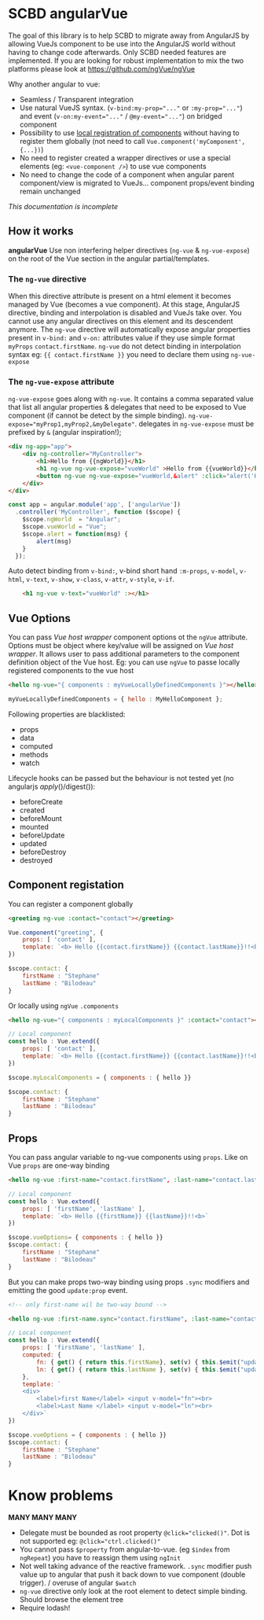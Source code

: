 # SCBD angularVue

The goal of this library is to help SCBD to migrate away from AngularJS by allowing VueJs component to be use into the AngularJS world without having to change code afterwards. Only SCBD needed features are implemented. If you are looking for robust implementation to mix the two platforms please look at https://github.com/ngVue/ngVue

Why another angular to vue:
- Seamless / Transparent integration
- Use natural VueJS syntax. (`v-bind:my-prop="..."` or `:my-prop="..."`) and event (`v-on:my-event="..."` / `@my-event="..."`) on bridged component
- Possibility to use [local registration of components](https://vuejs.org/v2/guide/components-registration.html#Local-Registration-in-a-Module-System) without having to register them globally (not need to call `Vue.component('myComponent', {...})`)
- No need to register created a wrapper directives or use a special elements (eg: `<vue-component />`) to use vue components
- No need to change the code of a component when angular parent component/view is migrated to VueJs...  component props/event binding remain unchanged

*This documentation is incomplete*

## How it works

**angularVue** Use non interfering helper directives (`ng-vue` & `ng-vue-expose`) on the root of the Vue section in the angular partial/templates. 

### The `ng-vue` directive

When this directive attribute is present on a html element it becomes managed by Vue (becomes a vue component). At this stage, AngularJS directive, binding and interpolation is disabled and VueJs take over. You cannot use any angular directives on this element and its descendent anymore. The `ng-vue` directive will automatically expose angular properties present in `v-bind:` and `v-on:` attributes value if they use simple format `myProps` `contact.firstName`. `ng-vue` do not detect binding in interpolation syntax eg: `{{ contact.firstName }}` you need to declare them using `ng-vue-expose` 

### The `ng-vue-expose` attribute 

`ng-vue-expose` goes along with `ng-vue`. It contains a comma separated value that list all angular properties & delegates that need to be exposed to Vue component (if cannot be detect by the simple binding). `ng-vue-expose="myProp1,myProp2,&myDelegate"`. delegates in `ng-vue-expose` must be prefixed by `&` (angular inspiration!);


```html
<div ng-app="app">
    <div ng-controller="MyController">
        <h1>Hello from {{ngWorld}}</h1>
        <h1 ng-vue ng-vue-expose="vueWorld" >Hello from {{vueWorld}}</h1>
        <button ng-vue ng-vue-expose="vueWorld,&alert" :click="alert('Hello from'+vueWorld)">click me</button>
    </div>
</div>
```

```javascript
const app = angular.module('app', ['angularVue'])
  .controller('MyController', function ($scope) {
    $scope.ngWorld  = "Angular";
    $scope.vueWorld = "Vue";
    $scope.alert = function(msg) {
        alert(msg)
    }
  });
```

Auto detect binding from `v-bind:`, v-bind short hand `:m-props`, `v-model`, `v-html`, `v-text`, `v-show`, `v-class`, `v-attr`, `v-style`, `v-if`. 
```html
    <h1 ng-vue v-text="vueWorld" :></h1>
```


## Vue Options 

You can pass *Vue host wrapper* component options ot the `ngVue` attribute. Options must be object where key/value will be assigned on *Vue host wrapper*. It allows user to pass additional parameters to the component definition object of the Vue host. Eg: you can use `ngVue` to passe locally registered components to the vue host 

```html
<hello ng-vue="{ components : myVueLocallyDefinedComponents }"></hello>
```

```javascript
myVueLocallyDefinedComponents = { hello : MyHelloComponent };
```

Following properties are blacklisted:

- props
- data
- computed
- methods
- watch

Lifecycle hooks can be passed but the behaviour is not tested yet (no angularjs $apply()/$digest()):

- beforeCreate
- created
- beforeMount
- mounted
- beforeUpdate
- updated
- beforeDestroy
- destroyed
   

## Component registation

 You can register a component globally 

```html
<greeting ng-vue :contact="contact"></greeting>
```
```javascript
Vue.component("greeting", {
    props: [ 'contact' ],
    template: `<b> Hello {{contact.firstName}} {{contact.lastName}}!!<b>`
})

$scope.contact: {
    firstName : "Stephane"
    lastName : "Bilodeau"
}

```

Or locally using `ngVue` `.components`

```html
<hello ng-vue="{ components : myLocalComponents }" :contact="contact"></hello>
```
```javascript
// Local component
const hello : Vue.extend({
    props: [ 'contact' ],
    template: `<b> Hello {{contact.firstName}} {{contact.lastName}}!!<b>`
})

$scope.myLocalComponents = { components : { hello }}

$scope.contact: {
    firstName : "Stephane"
    lastName : "Bilodeau"
}
```

## Props

You can pass angular variable to ng-vue components using `props`. Like on Vue `props` are one-way binding

```html
<hello ng-vue :first-name="contact.firstName", :last-name="contact.lastName" ng-vue-options="vueOptions"></hello>
```
```javascript
// Local component
const hello : Vue.extend({
    props: [ 'firstName', 'lastName' ],
    template: `<b> Hello {{firstName}} {{lastName}}!!<b>`
})

$scope.vueOptions= { components : { hello }}
$scope.contact: {
    firstName : "Stephane"
    lastName : "Bilodeau"
}
```

But you can make props two-way binding using props `.sync` modifiers and emitting the good `update:prop` event.

```html
<!-- only first-name wil be two-way bound -->

<hello ng-vue :first-name.sync="contact.firstName", :last-name="contact.firstName" ng-vue-options="vueOptions"></hello>
```
```javascript
// Local component
const hello : Vue.extend({
    props: [ 'firstName', 'lastName' ],
    computed: {
        fn: { get() { return this.firstName}, set(v) { this.$emit("update:firstName", v) }  },
        ln: { get() { return this.lastName }, set(v) { this.$emit("update:lastName", v) }  }
    },
    template: `
    <div>
        <label>first Name</label> <input v-model="fn"><br>
        <label>Last Name </label> <input v-model="ln"><br>
    </div>`
})

$scope.vueOptions = { components : { hello }}
$scope.contact: {
    firstName : "Stephane"
    lastName : "Bilodeau"
}
```


# Know problems

**MANY MANY MANY**

- Delegate must be bounded as root property `@click="clicked()"`. Dot is not supported eg: ``@click="ctrl.clicked()"``
- You cannot pass `$property` from angular-to-vue. (eg `$index` from `ngRepeat`) you have to reassign them using `ngInit`
- Not well taking advance of the reactive framework. `.sync` modifier push value up to angular that push it back down to vue component (double trigger).   / overuse of angular `$watch`
- `ng-vue` directive only look at the root element to detect simple binding. Should browse the element tree 
- Require lodash!
